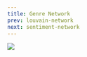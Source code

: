 ```yaml
---
title: Genre Network
prev: louvain-network
next: sentiment-network
---
```


![](/plots/genre_network.svg)